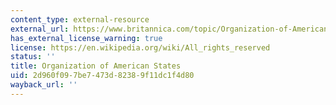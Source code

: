 ```yaml
---
content_type: external-resource
external_url: https://www.britannica.com/topic/Organization-of-American-States
has_external_license_warning: true
license: https://en.wikipedia.org/wiki/All_rights_reserved
status: ''
title: Organization of American States
uid: 2d960f09-7be7-473d-8238-9f11dc1f4d80
wayback_url: ''
---
```

